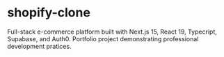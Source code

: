 # shopify-clone
Full-stack e-commerce platform built with Next.js 15, React 19, Typecript, Supabase, and Auth0. Portfolio project demonstrating professional development pratices.
